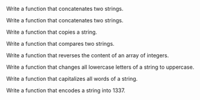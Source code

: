 Write a function that concatenates two strings.

Write a function that concatenates two strings.

Write a function that copies a string.

Write a function that compares two strings.

Write a function that reverses the content of an array of integers.

Write a function that changes all lowercase letters of a string to uppercase.

Write a function that capitalizes all words of a string.

Write a function that encodes a string into 1337.

